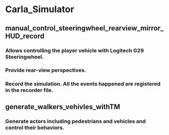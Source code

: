 # Carla_Simulator
## manual_control_steeringwheel_rearview_mirror_HUD_record
### Allows controlling the player vehicle with Logitech G29 Steeringwheel.
### Provide rear-view perspectives.
### Record the simulation. All the events happened are registered in the recorder file. 

## generate_walkers_vehivles_withTM
### Generate actors including pedestrians and vehicles and control their behaviors.
